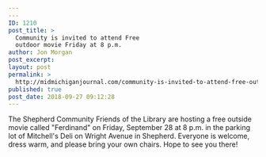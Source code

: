 ```yaml
---
---
ID: 1210
post_title: >
  Community is invited to attend Free
  outdoor movie Friday at 8 p.m.
author: Jon Morgan
post_excerpt:
layout: post
permalink: >
  http://midmichiganjournal.com/community-is-invited-to-attend-free-outdoor-movie-friday-at-8-p-m
published: true
post_date: 2018-09-27 09:12:28
---
```

The Shepherd Community Friends of the Library are hosting a free outside movie called "Ferdinand" on Friday, September 28 at 8 p.m. in the parking lot of Mitchell's Deli on Wright Avenue in Shepherd. Everyone
is welcome, dress warm, and please bring your own chairs. Hope to see you there!